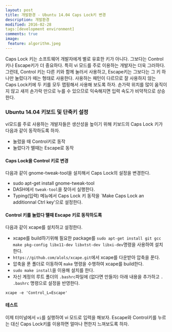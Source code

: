 ```yaml
---
layout: post
title: 개발환경 - Ubuntu 14.04 Caps Lock키 변경
description: 개발환경
modified: 2016-02-28
tags:[development environment]
comments: true
image:
 feature: algorithm.jpeg
---
```

Caps Lock 키는 소프트웨어 개발자에게 별로 유효한 키가 아니다. 그보다는 Control키나 Escape키가 더 중요하다. 특히 vi 모드를 주로 이용하는 개발자는 더욱 그러하다. 그런데, Control 키는 다른 키와 함께 눌러서 사용하고, Escape키는 그보다는 그 키 하나만 눌렀다가 떼는 형태로 사용한다. 사용하는 패턴이 다르므로 잘 사용하지 않는 Caps Lock키에 두 키를 모두 맵핑해서 사용해 보도록 하자. 손가락 위치를 많이 움직이지 않고 새끼 손가락 만으로 누를 수 있으므로 익숙해지면 입력 속도가 비약적으로 상승한다. 

### Ubuntu 14.04 키보드 및 단축키 설정

vi모드를 주로 사용하는 개발자들은 생산성을 높이기 위해 키보드의 Caps Lock 키가 다음과 같이 동작하도록 하자. 

- 눌렀을 때 Control키로 동작
- 눌렀다가 뗄때는 Escape로 동작

#### Caps Lock을 Control 키로 변경

다음과 같이 gnome-tweak-tool을 설치해서 Caps Lock의 설정을 변경한다. 

- sudo apt-get install gnome-tweak-tool
- DASH에서 `tweak-tool`을 찾아서 실행한다. 
- Typing(입력) 메뉴에서 Caps Lock 키 동작을 `Make Caps Lock an additionnal Ctrl key'으로 설정한다. 

#### Control 키를 눌렀다 뗄때 Escape 키로 동작하도록 

다음과 같이 xcape를 설치하고 설정한다. 

- xcape를 build하기위해 필요한 package를 `sudo apt-get install git gcc make pkg-config libx11-dev libxtst-dev libxi-dev`명령을 사용하여 설치한다. 
- `https://github.com/alols/xcape.git`에서 xcape를 다운받아 압축을 푼다. 
- 압축을 푼 폴더로 이동하여 `make` 명령을 수행하여 xcape를 build한다. 
- `sudo make install`을 이용해 설치를 한다. 
- 자신 계정의 루트 폴더의 `.bashrc`파일에 (없다면 만들자) 아래 내용을 추가하고 `. .bashrc` 명령으로 설정을 반영한다. 

```
xcape -e 'Control_L=Escape'
```

#### 테스트

이제 터미널에서 `vi`를 실행하여 vi 모드로 입력을 해보자. Escape와 Control키를 누르는 대신 Caps Lock키를 이용하면 얼마나 편한지 느껴보도록 하자. 
